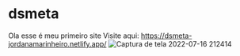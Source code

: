 # dsmeta

Ola esse é meu primeiro site 
Visite aqui:
https://dsmeta-jordanamarinheiro.netlify.app/
 ![Captura de tela 2022-07-16 212414](https://user-images.githubusercontent.com/104093699/179376153-a6505ec9-4be8-451e-9d07-38148e2dbea5.png)
